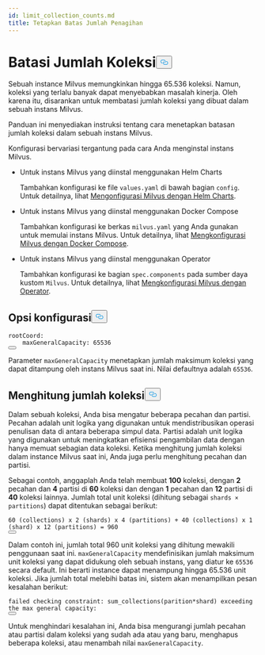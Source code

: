 ```yaml
---
id: limit_collection_counts.md
title: Tetapkan Batas Jumlah Penagihan
---
```

<h1 id="Limit-Collection-Counts" class="common-anchor-header">Batasi Jumlah Koleksi<button data-href="#Limit-Collection-Counts" class="anchor-icon" translate="no">
      <svg translate="no"
        aria-hidden="true"
        focusable="false"
        height="20"
        version="1.1"
        viewBox="0 0 16 16"
        width="16"
      >
        <path
          fill="#0092E4"
          fill-rule="evenodd"
          d="M4 9h1v1H4c-1.5 0-3-1.69-3-3.5S2.55 3 4 3h4c1.45 0 3 1.69 3 3.5 0 1.41-.91 2.72-2 3.25V8.59c.58-.45 1-1.27 1-2.09C10 5.22 8.98 4 8 4H4c-.98 0-2 1.22-2 2.5S3 9 4 9zm9-3h-1v1h1c1 0 2 1.22 2 2.5S13.98 12 13 12H9c-.98 0-2-1.22-2-2.5 0-.83.42-1.64 1-2.09V6.25c-1.09.53-2 1.84-2 3.25C6 11.31 7.55 13 9 13h4c1.45 0 3-1.69 3-3.5S14.5 6 13 6z"
        ></path>
      </svg>
    </button></h1><p>Sebuah instance Milvus memungkinkan hingga 65.536 koleksi. Namun, koleksi yang terlalu banyak dapat menyebabkan masalah kinerja. Oleh karena itu, disarankan untuk membatasi jumlah koleksi yang dibuat dalam sebuah instans Milvus.</p>
<p>Panduan ini menyediakan instruksi tentang cara menetapkan batasan jumlah koleksi dalam sebuah instans Milvus.</p>
<p>Konfigurasi bervariasi tergantung pada cara Anda menginstal instans Milvus.</p>
<ul>
<li><p>Untuk instans Milvus yang diinstal menggunakan Helm Charts</p>
<p>Tambahkan konfigurasi ke file <code translate="no">values.yaml</code> di bawah bagian <code translate="no">config</code>. Untuk detailnya, lihat <a href="/docs/id/configure-helm.md">Mengonfigurasi Milvus dengan Helm Charts</a>.</p></li>
<li><p>Untuk instans Milvus yang diinstal menggunakan Docker Compose</p>
<p>Tambahkan konfigurasi ke berkas <code translate="no">milvus.yaml</code> yang Anda gunakan untuk memulai instans Milvus. Untuk detailnya, lihat <a href="/docs/id/configure-docker.md">Mengkonfigurasi Milvus dengan Docker Compose</a>.</p></li>
<li><p>Untuk instans Milvus yang diinstal menggunakan Operator</p>
<p>Tambahkan konfigurasi ke bagian <code translate="no">spec.components</code> pada sumber daya kustom <code translate="no">Milvus</code>. Untuk detailnya, lihat <a href="/docs/id/configure_operator.md">Mengkonfigurasi Milvus dengan Operator</a>.</p></li>
</ul>
<h2 id="Configuration-options" class="common-anchor-header">Opsi konfigurasi<button data-href="#Configuration-options" class="anchor-icon" translate="no">
      <svg translate="no"
        aria-hidden="true"
        focusable="false"
        height="20"
        version="1.1"
        viewBox="0 0 16 16"
        width="16"
      >
        <path
          fill="#0092E4"
          fill-rule="evenodd"
          d="M4 9h1v1H4c-1.5 0-3-1.69-3-3.5S2.55 3 4 3h4c1.45 0 3 1.69 3 3.5 0 1.41-.91 2.72-2 3.25V8.59c.58-.45 1-1.27 1-2.09C10 5.22 8.98 4 8 4H4c-.98 0-2 1.22-2 2.5S3 9 4 9zm9-3h-1v1h1c1 0 2 1.22 2 2.5S13.98 12 13 12H9c-.98 0-2-1.22-2-2.5 0-.83.42-1.64 1-2.09V6.25c-1.09.53-2 1.84-2 3.25C6 11.31 7.55 13 9 13h4c1.45 0 3-1.69 3-3.5S14.5 6 13 6z"
        ></path>
      </svg>
    </button></h2><pre><code translate="no" class="language-yaml"><span class="hljs-attr">rootCoord:</span>
    <span class="hljs-attr">maxGeneralCapacity:</span> <span class="hljs-number">65536</span>
<button class="copy-code-btn"></button></code></pre>
<p>Parameter <code translate="no">maxGeneralCapacity</code> menetapkan jumlah maksimum koleksi yang dapat ditampung oleh instans Milvus saat ini. Nilai defaultnya adalah <code translate="no">65536</code>.</p>
<h2 id="Calculating-the-number-of-collections" class="common-anchor-header">Menghitung jumlah koleksi<button data-href="#Calculating-the-number-of-collections" class="anchor-icon" translate="no">
      <svg translate="no"
        aria-hidden="true"
        focusable="false"
        height="20"
        version="1.1"
        viewBox="0 0 16 16"
        width="16"
      >
        <path
          fill="#0092E4"
          fill-rule="evenodd"
          d="M4 9h1v1H4c-1.5 0-3-1.69-3-3.5S2.55 3 4 3h4c1.45 0 3 1.69 3 3.5 0 1.41-.91 2.72-2 3.25V8.59c.58-.45 1-1.27 1-2.09C10 5.22 8.98 4 8 4H4c-.98 0-2 1.22-2 2.5S3 9 4 9zm9-3h-1v1h1c1 0 2 1.22 2 2.5S13.98 12 13 12H9c-.98 0-2-1.22-2-2.5 0-.83.42-1.64 1-2.09V6.25c-1.09.53-2 1.84-2 3.25C6 11.31 7.55 13 9 13h4c1.45 0 3-1.69 3-3.5S14.5 6 13 6z"
        ></path>
      </svg>
    </button></h2><p>Dalam sebuah koleksi, Anda bisa mengatur beberapa pecahan dan partisi. Pecahan adalah unit logika yang digunakan untuk mendistribusikan operasi penulisan data di antara beberapa simpul data. Partisi adalah unit logika yang digunakan untuk meningkatkan efisiensi pengambilan data dengan hanya memuat sebagian data koleksi. Ketika menghitung jumlah koleksi dalam instance Milvus saat ini, Anda juga perlu menghitung pecahan dan partisi.</p>
<p>Sebagai contoh, anggaplah Anda telah membuat <strong>100</strong> koleksi, dengan <strong>2</strong> pecahan dan <strong>4</strong> partisi di <strong>60</strong> koleksi dan dengan <strong>1</strong> pecahan dan <strong>12</strong> partisi di <strong>40</strong> koleksi lainnya. Jumlah total unit koleksi (dihitung sebagai <code translate="no">shards × partitions</code>) dapat ditentukan sebagai berikut:</p>
<pre><code translate="no">60 (collections) x 2 (shards) x 4 (partitions) + 40 (collections) x 1 (shard) x 12 (partitions) = 960
<button class="copy-code-btn"></button></code></pre>
<p>Dalam contoh ini, jumlah total 960 unit koleksi yang dihitung mewakili penggunaan saat ini. <code translate="no">maxGeneralCapacity</code> mendefinisikan jumlah maksimum unit koleksi yang dapat didukung oleh sebuah instans, yang diatur ke <code translate="no">65536</code> secara default. Ini berarti instance dapat menampung hingga 65.536 unit koleksi. Jika jumlah total melebihi batas ini, sistem akan menampilkan pesan kesalahan berikut:</p>
<pre><code translate="no" class="language-shell">failed checking constraint: sum_collections(parition*shard) exceeding the max general capacity:
<button class="copy-code-btn"></button></code></pre>
<p>Untuk menghindari kesalahan ini, Anda bisa mengurangi jumlah pecahan atau partisi dalam koleksi yang sudah ada atau yang baru, menghapus beberapa koleksi, atau menambah nilai <code translate="no">maxGeneralCapacity</code>.</p>
